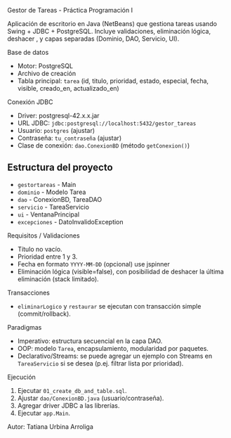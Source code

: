 Gestor de Tareas - Práctica Programación I

Aplicación de escritorio en Java (NetBeans) que gestiona tareas usando Swing + JDBC + PostgreSQL. Incluye validaciones, eliminación lógica, deshacer , y capas separadas (Dominio, DAO, Servicio, UI).

 Base de datos
- Motor: PostgreSQL
- Archivo de creación 
- Tabla principal: `tarea` (id, titulo, prioridad, estado, especial, fecha, visible, creado_en, actualizado_en)

Conexión JDBC
- Driver: postgresql-42.x.x.jar
- URL JDBC: `jdbc:postgresql://localhost:5432/gestor_tareas`
- Usuario: `postgres` (ajustar)
- Contraseña: `tu_contraseña` (ajustar)
- Clase de conexión: `dao.ConexionBD` (método `getConexion()`)

## Estructura del proyecto
- `gestortareas` - Main
- `dominio` - Modelo Tarea
- `dao` - ConexionBD, TareaDAO
- `servicio` - TareaServicio
- `ui` - VentanaPrincipal
- `excepciones` - DatoInvalidoException

Requisitos / Validaciones
- Título no vacío.
- Prioridad entre 1 y 3.
- Fecha en formato `YYYY-MM-DD` (opcional) use jspinner
- Eliminación lógica (visible=false), con posibilidad de deshacer la última eliminación (stack limitado).

 Transacciones
- `eliminarLogico` y `restaurar` se ejecutan con transacción simple (commit/rollback).

 Paradigmas
- Imperativo: estructura secuencial en la capa DAO.
- OOP: modelo `Tarea`, encapsulamiento, modularidad por paquetes.
- Declarativo/Streams: se puede agregar un ejemplo con Streams en `TareaServicio` si se desea (p.ej. filtrar lista por prioridad).

Ejecución
1. Ejecutar `01_create_db_and_table.sql`.
2. Ajustar `dao/ConexionBD.java` (usuario/contraseña).
3. Agregar driver JDBC a las librerías.
4. Ejecutar `app.Main`.
   
Autor: Tatiana Urbina Arroliga
